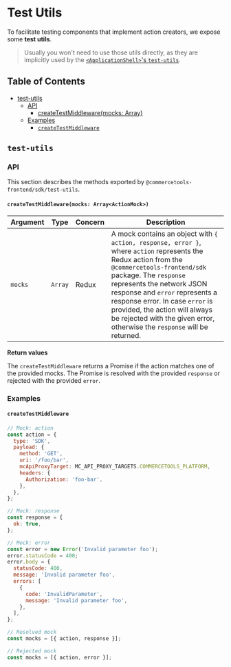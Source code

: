 # Test Utils

To facilitate testing components that implement action creators, we expose some **test utils**.

> Usually you won't need to use those utils directly, as they are implicitly used by the [`<ApplicationShell>`'s `test-utils`](https://docs.commercetools.com/merchant-center-customizations/development/testing#test-utils-for-applicationshell).

## Table of Contents

- [test-utils](#test-utils-1)
  - [API](#api)
    - [createTestMiddleware(mocks: Array<ActionMock>)](#createtestmiddlewaremocks-arrayactionmock)
  - [Examples](#examples)
    - [`createTestMiddleware`](#createtestmiddleware)

## `test-utils`

### API

This section describes the methods exported by `@commercetools-frontend/sdk/test-utils`.

#### `createTestMiddleware(mocks: Array<ActionMock>)`

| Argument | Type    | Concern | Description                                                                                                                                                                                                                                                                                                                                                                            |
| -------- | ------- | ------- | -------------------------------------------------------------------------------------------------------------------------------------------------------------------------------------------------------------------------------------------------------------------------------------------------------------------------------------------------------------------------------------- |
| `mocks`  | `Array` | Redux   | A mock contains an object with `{ action, response, error }`, where `action` represents the Redux action from the `@commercetools-frontend/sdk` package. The `response` represents the network JSON response and `error` represents a response error. In case `error` is provided, the action will always be rejected with the given error, otherwise the `response` will be returned. |

**Return values**

The `createTestMiddleware` returns a Promise if the action matches one of the provided mocks. The Promise is resolved with the provided `response` or rejected with the provided `error`.

### Examples

#### `createTestMiddleware`

```js
// Mock: action
const action = {
  type: 'SDK',
  payload: {
    method: 'GET',
    uri: '/foo/bar',
    mcApiProxyTarget: MC_API_PROXY_TARGETS.COMMERCETOOLS_PLATFORM,
    headers: {
      Authorization: 'foo-bar',
    },
  },
};

// Mock: response
const response = {
  ok: true,
};

// Mock: error
const error = new Error('Invalid parameter foo');
error.statusCode = 400;
error.body = {
  statusCode: 400,
  message: 'Invalid parameter foo',
  errors: [
    {
      code: 'InvalidParameter',
      message: 'Invalid parameter foo',
    },
  ],
};

// Resolved mock
const mocks = [{ action, response }];

// Rejected mock
const mocks = [{ action, error }];
```
